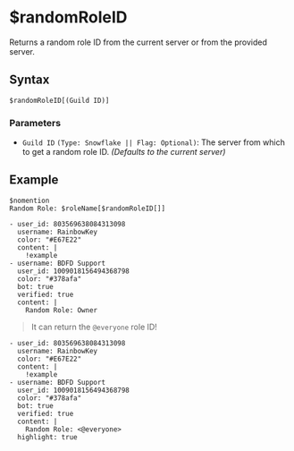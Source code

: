 # $randomRoleID
Returns a random role ID from the current server or from the provided server.

## Syntax
```
$randomRoleID[(Guild ID)]
```

### Parameters
- `Guild ID` `(Type: Snowflake || Flag: Optional)`: The server from which to get a random role ID. _(Defaults to the current server)_

## Example
```
$nomention
Random Role: $roleName[$randomRoleID[]]
```

``` discord yaml
- user_id: 803569638084313098
  username: RainbowKey
  color: "#E67E22"
  content: |
    !example
- username: BDFD Support
  user_id: 1009018156494368798
  color: "#378afa"
  bot: true
  verified: true
  content: |
    Random Role: Owner
```

> It can return the `@everyone` role ID!

``` discord yaml
- user_id: 803569638084313098
  username: RainbowKey
  color: "#E67E22"
  content: |
    !example
- username: BDFD Support
  user_id: 1009018156494368798
  color: "#378afa"
  bot: true
  verified: true
  content: |
    Random Role: <@everyone>
  highlight: true
```
